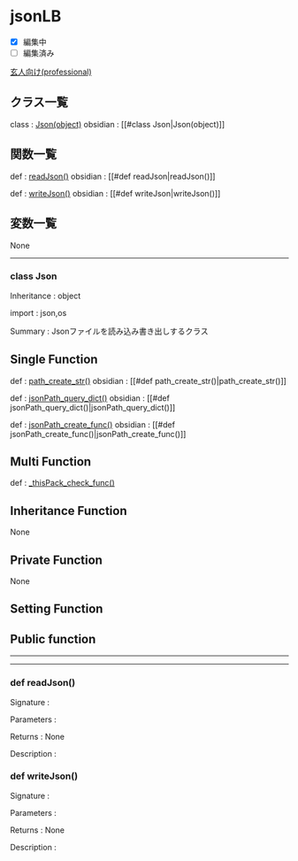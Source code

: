 # jsonLB
- [x] 編集中
- [ ] 編集済み

[玄人向け(professional)](./_professional/jsonLB.md)

## クラス一覧
class : [Json(object)](#json00) obsidian : [[#class Json|Json(object)]]

## 関数一覧
def : [readJson()](#readjson) obsidian : [[#def readJson|readJson()]]

def : [writeJson()](#writejson) obsidian : [[#def writeJson|writeJson()]]

## 変数一覧

None

---

<a id="json"></a>
### class Json

Inheritance : object

import : json,os

Summary : Jsonファイルを読み込み書き出しするクラス

## Single Function

def : [path_create_str()](#pathcreatestr) obsidian : [[#def path_create_str()|path_create_str()]]

def : [jsonPath_query_dict()](#jsonpathquerydict) obsidian : [[#def jsonPath_query_dict()|jsonPath_query_dict()]]

def : [jsonPath_create_func()](#jsonpathcreatefunc) obsidian : [[#def jsonPath_create_func()|jsonPath_create_func()]]

## Multi Function

def : [\_thisPack_check_func()](#\_thispackcheckfunc)

## Inheritance Function

None

## Private Function

None

## Setting Function



## Public function

---



---

<a id="readjson"></a>
### def readJson()

Signature : 

Parameters : 

Returns : None

Description : 

<a id="writejson"></a>
### def writeJson()

Signature : 

Parameters : 

Returns : None

Description : 